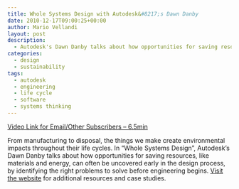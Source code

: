 ```yaml
---
title: Whole Systems Design with Autodesk&#8217;s Dawn Danby
date: 2010-12-17T09:00:25+00:00
author: Mario Vellandi
layout: post
description:
  - Autodesk's Dawn Danby talks about how opportunities for saving resources, like materials and energy, can often be uncovered early in the design process
categories:
  - design
  - sustainability
tags:
  - autodesk
  - engineering
  - life cycle
  - software
  - systems thinking
---
```

[Video Link for Email/Other Subscribers &#8211; 6.5min](http://www.youtube.com/watch?v=L06ZgG0FV4c)

From manufacturing to disposal, the things we make create environmental impacts throughout their life cycles. In &#8220;Whole Systems Design&#8221;, Autodesk&#8217;s Dawn Danby talks about how opportunities for saving resources, like materials and energy, can often be uncovered early in the design process, by identifying the right problems to solve before engineering begins. [Visit the website](http://students.autodesk.com/?nd=sustainable_course&course_id=1) for additional resources and case studies.
